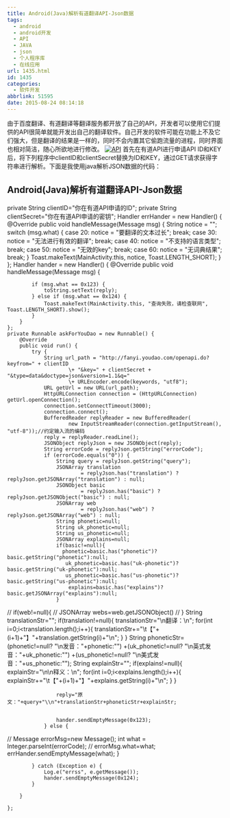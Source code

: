 ```yaml
---
title: Android(Java)解析有道翻译API-Json数据
tags:
  - android
  - android开发
  - API
  - JAVA
  - json
  - 个人程序库
  - 在线应用
url: 1435.html
id: 1435
categories:
  - 软件开发
abbrlink: 51595
date: 2015-08-24 08:14:18
---
```


由于百度翻译、有道翻译等翻译服务都开放了自己的API，开发者可以使用它们提供的API很简单就能开发出自己的翻译软件。自己开发的软件可能在功能上不及它们强大，但是翻译的结果是一样的，同时不会内置其它偷跑流量的进程，同时界面也相对简洁，随心所欲地进行修改。 [![API](http://baiyuan.wang/wp-content/uploads/2015/03/API.jpg)](http://baiyuan.wang/wp-content/uploads/2015/03/API.jpg) 首先在有道API进行申请API ID和KEY后，将下列程序中clientID和clientSecret替换为ID和KEY，通过GET请求获得字符串进行解析。下面是我使用java解析JSON数据的代码：

Android(Java)解析有道翻译API-Json数据
-----------------------------

    
private String clientID="你在有道API申请的ID";
private String clientSecret="你在有道API申请的密钥";
Handler errHander = new Handler() {
        @Override
        public void handleMessage(Message msg) {
            String notice = "";
            switch (msg.what) {
                case 20:
                    notice = "要翻译的文本过长";
                    break;
                case 30:
                    notice = "无法进行有效的翻译";
                    break;
                case 40:
                    notice = "不支持的语言类型";
                    break;
                case 50:
                    notice = "无效的key";
                    break;
                case 60:
                    notice = "无词典结果";
                    break;
            }
            Toast.makeText(MainActivity.this, notice, Toast.LENGTH_SHORT);
        }
    };
    Handler hander = new Handler() {
        @Override
        public void handleMessage(Message msg) {

            if (msg.what == 0x123) {
                toString.setText(reply);
            } else if (msg.what == 0x124) {
                Toast.makeText(MainActivity.this, "查询失败，请检查联网", Toast.LENGTH_SHORT).show();
            }
        }
    };
    private Runnable askForYouDao = new Runnable() {
        @Override
        public void run() {
            try {
                String url_path = "http://fanyi.youdao.com/openapi.do?keyfrom=" + clientID
                        \+ "&key=" + clientSecret + "&type=data&doctype=json&version=1.1&q="
                        \+ URLEncoder.encode(keywords, "utf8");
                URL getUrl = new URL(url_path);
                HttpURLConnection connection = (HttpURLConnection) getUrl.openConnection();
                connection.setConnectTimeout(3000);
                connection.connect();
                BufferedReader replyReader = new BufferedReader(
                        new InputStreamReader(connection.getInputStream(), "utf-8"));//约定输入流的编码
                reply = replyReader.readLine();
                JSONObject replyJson = new JSONObject(reply);
                String errorCode = replyJson.getString("errorCode");
                if (errorCode.equals("0")) {
                    String query = replyJson.getString("query");
                    JSONArray translation
                            = replyJson.has("translation") ? replyJson.getJSONArray("translation") : null;
                    JSONObject basic
                            = replyJson.has("basic") ? replyJson.getJSONObject("basic") : null;
                    JSONArray web
                            = replyJson.has("web") ? replyJson.getJSONArray("web") : null;
                    String phonetic=null;
                    String uk_phonetic=null;
                    String us_phonetic=null;
                    JSONArray explains=null;
                    if(basic!=null){
                      phonetic=basic.has("phonetic")? basic.getString("phonetic"):null;
                       uk_phonetic=basic.has("uk-phonetic")? basic.getString("uk-phonetic"):null;
                       us_phonetic=basic.has("us-phonetic")? basic.getString("us-phonetic"):null;
                        explains=basic.has("explains")? basic.getJSONArray("explains"):null;
                    }
//                    if(web!=null){
//                        JSONArray webs=web.getJSONObject()
//                    }
                    String translationStr="";
                    if(translation!=null){
                        translationStr="\\n翻译：\\n";
                        for(int i=0;i<translation.length();i++){
                            translationStr+="\\t【"+(i+1)+"】"+translation.getString(i)+"\\n";
                        }
                    }
                    String phoneticStr=(phonetic!=null? "\\n发音："+phonetic:"")
                            +(uk\_phonetic!=null? "\\n英式发音："+uk\_phonetic:"")
                            +(us\_phonetic!=null? "\\n美式发音："+us\_phonetic:"");
                    String explainStr="";
                    if(explains!=null){
                        explainStr="\\n\\n释义：\\n";
                        for(int i=0;i<explains.length();i++){
                            explainStr+="\\t【"+(i+1)+"】"+explains.getString(i)+"\\n";
                        }
                    }

                    reply="原文："+query+"\\n"+translationStr+phoneticStr+explainStr;


                    hander.sendEmptyMessage(0x123);
                } else {
//                    Message errorMsg=new Message();
                    int what = Integer.parseInt(errorCode);
//                    errorMsg.what=what;
                    errHander.sendEmptyMessage(what);
                }


            } catch (Exception e) {
                Log.e("errss", e.getMessage());
                hander.sendEmptyMessage(0x124);
            }

        }

    };